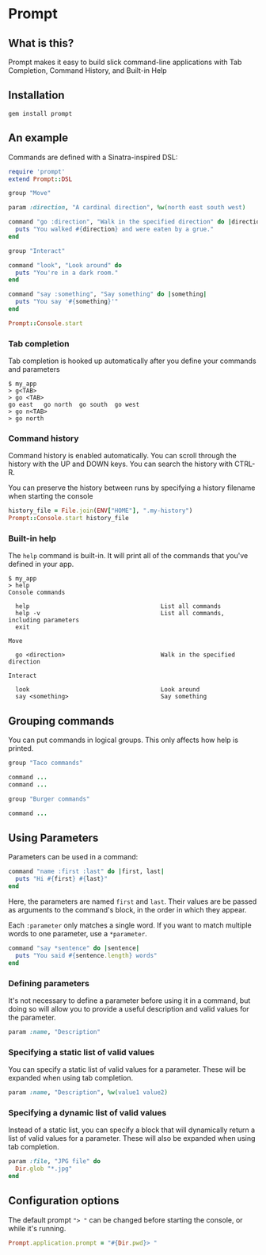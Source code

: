 # Prompt

## What is this?

Prompt makes it easy to build slick command-line applications with Tab Completion, Command History, and Built-in Help

## Installation

    gem install prompt

## An example

Commands are defined with a Sinatra-inspired DSL:

```ruby
require 'prompt'
extend Prompt::DSL

group "Move"

param :direction, "A cardinal direction", %w(north east south west)

command "go :direction", "Walk in the specified direction" do |direction|
  puts "You walked #{direction} and were eaten by a grue."
end

group "Interact"

command "look", "Look around" do
  puts "You're in a dark room."
end

command "say :something", "Say something" do |something|
  puts "You say '#{something}'"
end

Prompt::Console.start
```

### Tab completion

Tab completion is hooked up automatically after you define your commands and parameters

    $ my_app
    > g<TAB>
    > go <TAB>
    go east   go north  go south  go west
    > go n<TAB>
    > go north

### Command history

Command history is enabled automatically.  You can scroll through the history with the UP and DOWN keys.  You can search the history with CTRL-R.

You can preserve the history between runs by specifying a history filename when starting the console

```ruby
history_file = File.join(ENV["HOME"], ".my-history")
Prompt::Console.start history_file
```


### Built-in help

The `help` command is built-in.  It will print all of the commands that you've defined in your app.

    $ my_app
    > help
    Console commands

      help                                     List all commands
      help -v                                  List all commands, including parameters
      exit

    Move

      go <direction>                           Walk in the specified direction

    Interact

      look                                     Look around
      say <something>                          Say something

## Grouping commands

You can put commands in logical groups.  This only affects how help is printed.

```ruby
group "Taco commands"

command ...
command ...

group "Burger commands"

command ...
```

## Using Parameters

Parameters can be used in a command:

```ruby
command "name :first :last" do |first, last|
  puts "Hi #{first} #{last}"
end
```

Here, the parameters are named `first` and `last`.  Their values are be passed as arguments to the command's block, in the order in which they appear.


Each `:parameter` only matches a single word.  If you want to match multiple words to one parameter, use a `*parameter`.

```ruby
command "say *sentence" do |sentence|
  puts "You said #{sentence.length} words"
end
```

### Defining parameters

It's not necessary to define a parameter before using it in a command, but doing so will allow you to provide a useful description and valid values for the parameter.

```ruby
param :name, "Description"
```

### Specifying a static list of valid values

You can specify a static list of valid values for a parameter.  These will be expanded when using tab completion.

```ruby
param :name, "Description", %w(value1 value2)
```

### Specifying a dynamic list of valid values

Instead of a static list, you can specify a block that will dynamically return a list of valid values for a parameter.  These will also be expanded when using tab completion.

```ruby
param :file, "JPG file" do
  Dir.glob "*.jpg"
end
```

## Configuration options

The default prompt `"> "` can be changed before starting the console, or while it's running.

```ruby
Prompt.application.prompt = "#{Dir.pwd}> "
```
